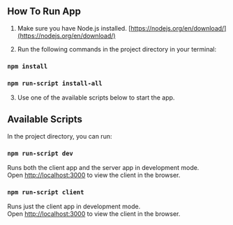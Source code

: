 ## How To Run App

1. Make sure you have Node.js installed. [https://nodejs.org/en/download/](https://nodejs.org/en/download/)

2. Run the following commands in the project directory in your terminal:
   
### `npm install`

### `npm run-script install-all`

3. Use one of the available scripts below to start the app.



## Available Scripts

In the project directory, you can run:

### `npm run-script dev`

Runs both the client app and the server app in development mode.<br>
Open [http://localhost:3000](http://localhost:3000) to view the client in the browser.

### `npm run-script client`

Runs just the client app in development mode.<br>
Open [http://localhost:3000](http://localhost:3000) to view the client in the browser.


